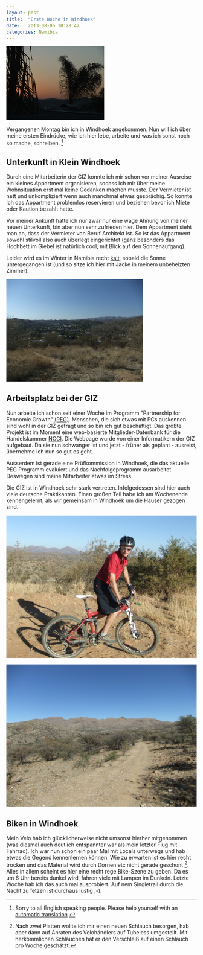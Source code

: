 ```yaml
---
layout: post
title:  "Erste Woche in Windhoek"
date:   2013-08-06 10:28:47
categories: Namibia
---
```


![Sonnenaufgang vom Bett](pics/DSCF5303.JPG)

Vergangenen Montag bin ich in Windhoek angekommen. Nun will ich über meine ersten Eindrücke, wie ich hier lebe, arbeite und was ich sonst noch so mache, schreiben. [^1]

## Unterkunft in Klein Windhoek

Durch eine Mitarbeiterin der GIZ konnte ich mir schon vor meiner Ausreise ein kleines Appartment organisieren, sodass ich mir über meine Wohnsituation erst mal keine Gedanken machen musste. 
Der Vermieter ist nett und unkompliziert wenn auch manchmal etwas gesprächig. So konnte ich das Appartment problemlos reservieren und beziehen bevor ich Miete oder Kaution bezahlt hatte.

Vor meiner Ankunft hatte ich nur zwar nur eine wage Ahnung von meiner neuen Unterkunft, bin aber nun sehr zufrieden hier. Dem Appartment sieht man an, dass der Vermieter von Beruf Architekt ist. So ist das Appartment sowohl stilvoll also auch überlegt eingerichtet (ganz besonders das Hochbett im Giebel ist natürlich cool, mit Blick auf den Sonnenaufgang). 

Leider wird es im Winter in Namibia recht [kalt](http://www.wetter.net/cgi-bin/wetter-net3/wetter-stadt-graph.pl?IDM=0&ID=9476&ALIAS=Windhoek&ID2=0&REGIO=0), sobald die Sonne untergegangen ist (und so sitze ich hier mit Jacke in meinem unbeheizten Zimmer).

![Klein-Windhoek](pics/DSCF5334.JPG)

## Arbeitsplatz bei der GIZ

Nun arbeite ich schon seit einer Woche im Programm "Partnership for Economic Growth" [(PEG)](http://www.giz.de/themen/en/16992.htm). Menschen, die sich etwas mit PCs auskennen sind wohl in der GIZ gefragt und so bin ich gut beschäftigt. Das größte Projekt ist im Moment eine web-basierte Mitglieder-Datenbank für die Handelskammer [NCCI](http://www.ncci.org.na/). Die Webpage wurde von einer Informatikern der GIZ aufgebaut. Da sie nun schwanger ist und jetzt - früher als geplant - ausreist, übernehme ich nun so gut es geht.

Ausserdem ist gerade eine Prüfkommission in Windhoek, die das aktuelle PEG Programm evaluiert und das Nachfolgeprogramm ausarbeitet. Deswegen sind meine Mitarbeiter etwas im Stress.

Die GIZ ist in Windhoek sehr stark vertreten. Infolgedessen sind hier auch viele deutsche Praktikanten. Einen großen Teil habe ich am Wochenende kennengelernt, als wir gemeinsam in Windhoek um die Häuser gezogen sind. 

![Biken auf Schotterpiste](pics/DSCF5382.JPG)

![Berge und Singletrail um Windhoek](pics/DSCF5393.JPG)

## Biken in Windhoek

Mein Velo hab ich glücklicherweise nicht umsonst hierher mitgenommen (was diesmal auch deutlich entspannter war als mein letzter Flug mit Fahrrad). Ich war nun schon ein paar Mal mit Locals unterwegs und hab etwas die Gegend kennenlernen können. Wie zu erwarten ist es hier recht trocken und das Material wird durch Dornen etc nicht gerade geschont [^2].
Alles in allem scheint es hier eine recht rege Bike-Szene zu geben. Da es um 6 Uhr bereits dunkel wird, fahren viele mit Lampen im Dunkeln. Letzte Woche hab ich das auch mal ausprobiert. Auf nem Singletrail durch die Nacht zu fetzen ist durchaus lustig ;-).

[^1]: Sorry to all English speaking people. Please help yourself with an [automatic translation](http://translate.google.com).
[^2]: Nach zwei Platten wollte ich mir einen neuen Schlauch besorgen, hab aber dann auf Anraten des Velohändlers auf Tubeless umgestellt. Mit herkömmlichen Schläuchen hat er den Verschleiß auf einen Schlauch pro Woche geschätzt.
</div>

